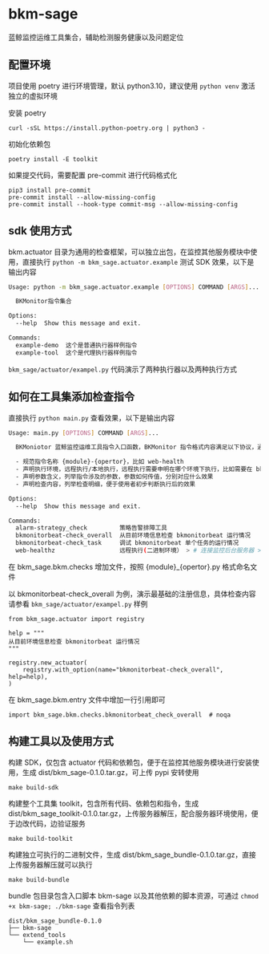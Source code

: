 # bkm-sage
蓝鲸监控运维工具集合，辅助检测服务健康以及问题定位

## 配置环境

项目使用 poetry 进行环境管理，默认 python3.10，建议使用 `python venv` 激活独立的虚拟环境

安装 poetry
```
curl -sSL https://install.python-poetry.org | python3 -
```

初始化依赖包
```
poetry install -E toolkit
```

如果提交代码，需要配置 pre-commit 进行代码格式化
```
pip3 install pre-commit
pre-commit install --allow-missing-config
pre-commit install --hook-type commit-msg --allow-missing-config
```

## sdk 使用方式

bkm.actuator 目录为通用的检查框架，可以独立出包，在监控其他服务模块中使用，直接执行 `python -m bkm_sage.actuator.example` 测试 SDK 效果，以下是输出内容

```bash
Usage: python -m bkm_sage.actuator.example [OPTIONS] COMMAND [ARGS]...

  BKMonitor指令集合

Options:
  --help  Show this message and exit.

Commands:
  example-demo  这个是普通执行器样例指令
  example-tool  这个是代理执行器样例指令
```

`bkm_sage/actuator/exampel.py` 代码演示了两种执行器以及两种执行方式


## 如何在工具集添加检查指令

直接执行 `python main.py` 查看效果，以下是输出内容

```bash
Usage: main.py [OPTIONS] COMMAND [ARGS]...

  BKMoniotor 蓝鲸监控运维工具指令入口函数，BKMonitor 指令格式内容满足以下协议，通过 --help 查看指令详情

  - 规范指令名称 {module}-{opertor}，比如 web-health
  - 声明执行环境，远程执行/本地执行，远程执行需要申明在哪个环境下执行，比如需要在 bk-monitor-web 工程目录下执行
  - 声明参数含义，列举指令涉及的参数，参数如何传值，分别对应什么效果
  - 声明检查内容，列举检查明细，便于使用者初步判断执行后的效果

Options:
  --help  Show this message and exit.

Commands:
  alarm-strategy_check         策略告警排障工具
  bkmonitorbeat-check_overall  从目前环境信息检查 bkmonitorbeat 运行情况
  bkmonitorbeat-check_task     调试 bkmonitorbeat 单个任务的运行情况
  web-healthz                  远程执行(二进制环境） > # 连接监控后台服务器 > ssh...
```

在 bkm_sage.bkm.checks 增加文件，按照 {module}_{opertor}.py 格式命名文件

以 bkmonitorbeat-check_overall 为例，演示最基础的注册信息，具体检查内容请参看 `bkm_sage/actuator/exampel.py` 样例
```
from bkm_sage.actuator import registry

help = """
从目前环境信息检查 bkmonitorbeat 运行情况
"""

registry.new_actuator(
    registry.with_option(name="bkmonitorbeat-check_overall", help=help),
)
```

在 bkm_sage.bkm.entry 文件中增加一行引用即可
```
import bkm_sage.bkm.checks.bkmonitorbeat_check_overall  # noqa
```


## 构建工具以及使用方式

构建 SDK，仅包含 actuator 代码和依赖包，便于在监控其他服务模块进行安装使用，生成 dist/bkm_sage-0.1.0.tar.gz，可上传 pypi 安转使用
```
make build-sdk
```

构建整个工具集 toolkit，包含所有代码、依赖包和指令，生成 dist/bkm_sage_toolkit-0.1.0.tar.gz，上传服务器解压，配合服务器环境使用，便于边改代码，边验证服务
```
make build-toolkit
```

构建独立可执行的二进制文件，生成 dist/bkm_sage_bundle-0.1.0.tar.gz，直接上传服务器解压就可以执行
```
make build-bundle
```

bundle 包目录包含入口脚本 bkm-sage 以及其他依赖的脚本资源，可通过 `chmod +x bkm-sage; ./bkm-sage` 查看指令列表
```
dist/bkm_sage_bundle-0.1.0
├── bkm-sage
└── extend_tools
    └── example.sh
```